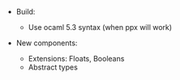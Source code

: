 
- Build:
  - Use ocaml 5.3 syntax (when ppx will work)

- New components:
  - Extensions: Floats, Booleans
  - Abstract types
